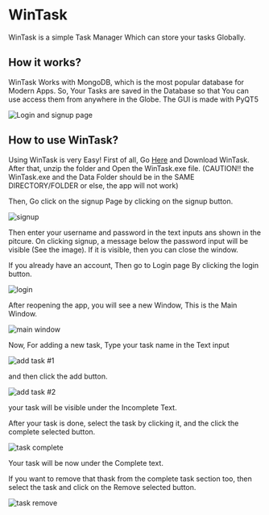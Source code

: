 # WinTask
WinTask is a simple Task Manager Which can store your tasks Globally.

## How it works?
WinTask Works with MongoDB, which is the most popular database for Modern Apps. So, Your Tasks are saved in the Database so that You can use access them from anywhere in the Globe.
The GUI is made with PyQT5

![Login and signup page](https://github.com/studiousgamer/WinTask/blob/main/images/1.png)

## How to use WinTask?
Using WinTask is very Easy!
First of all, Go [Here](https://github.com/studiousgamer/WinTask/releases/download/1.0/WinTask.zip) and Download WinTask. After that, unzip the folder and Open the WinTask.exe file. (CAUTION!! the WinTask.exe and the Data Folder should be in the SAME DIRECTORY/FOLDER or else, the app will not work) 

Then, Go click on the signup Page by clicking on the signup button.

![signup](https://github.com/studiousgamer/WinTask/blob/main/images/2.png)

Then enter your username and password in the text inputs ans shown in the pitcure. On clicking signup, a message below the password input will be visible (See the image).
If it is visible, then you can close the window.

If you already have an account, Then go to Login page By clicking the login button.

![login](https://github.com/studiousgamer/WinTask/blob/main/images/3.png)

After reopening the app, you will see a new Window, This is the Main Window.

![main window](https://github.com/studiousgamer/WinTask/blob/main/images/4.png)

Now, For adding a new task, Type your task name in the Text input

![add task #1](https://github.com/studiousgamer/WinTask/blob/main/images/5.png)

and then click the add button.

![add task #2](https://github.com/studiousgamer/WinTask/blob/main/images/6.png)

your task will be visible under the Incomplete Text.

After your task is done, select the task by clicking it, and the click the complete selected button.

![task complete](https://github.com/studiousgamer/WinTask/blob/main/images/7.png)

Your task will be now under the Complete text.

If you want to remove that thask from the complete task section too, then select the task and click on the Remove selected button.

![task remove](https://github.com/studiousgamer/WinTask/blob/main/images/8.png)
